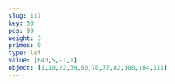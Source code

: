 ```yaml
---
slug: 117
key: 50
pos: 99
weight: 3
primes: 9
type: let
value: [643,5,-1,1]
object: [1,10,22,39,60,70,77,82,100,104,111]
---
```


